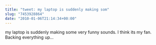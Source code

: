 ```yaml
---
title: "tweet: my laptop is suddenly making som"
slug: "7453928864"
date: "2010-01-06T21:14:34+00:00"
---
```

my laptop is suddenly making some very funny sounds. I think its my fan. Backing everything up...